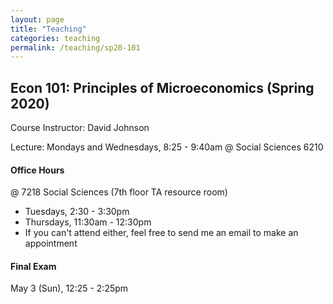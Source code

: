 ```yaml
---
layout: page
title: "Teaching"
categories: teaching
permalink: /teaching/sp20-101
---
```


## Econ 101: Principles of Microeconomics (Spring 2020)

Course Instructor: David Johnson

Lecture: Mondays and Wednesdays, 8:25 - 9:40am @ Social Sciences 6210

#### Office Hours

@ 7218 Social Sciences (7th floor TA resource room)
* Tuesdays, 2:30 - 3:30pm
* Thursdays, 11:30am - 12:30pm
* If you can't attend either, feel free to send me an email to make an appointment

#### Final Exam
May 3 (Sun), 12:25 - 2:25pm